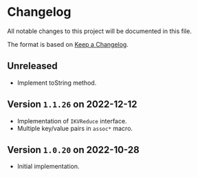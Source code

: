 # Changelog

All notable changes to this project will be documented in this file.

The format is based on [Keep a Changelog](https://keepachangelog.com/en/1.0.0/).

## Unreleased

- Implement toString method.

## Version `1.1.26` on 2022-12-12

- Implementation of `IKVReduce` interface.
- Multiple key/value pairs in `assoc*` macro.

## Version `1.0.20` on 2022-10-28

- Initial implementation.
